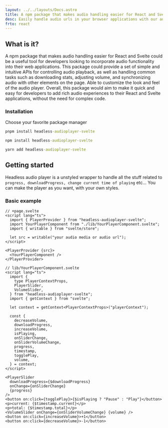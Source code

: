 ```yaml
---
layout: ../../layouts/Docs.astro
title: A npm package that makes audio handling easier for React and Svelte could be a useful tool for developers looking to incorporate audio functionality into their web applications
desc: Easily handle audio urls in your browser applications with our audio handling npm package. Features include support for Svelte and React.
frto: react
---
```


## What is it?

A npm package that makes audio handling easier for React and Svelte could be a useful tool for developers looking to incorporate audio functionality into their web applications. This package could provide a set of simple and intuitive APIs for controlling audio playback, as well as handling common tasks such as downloading stats, adjusting volume, and synchronizing audio with other elements on the page. Able to customize the look and feel of the audio player. Overall, this package would aim to make it quick and easy for developers to add rich audio experiences to their React and Svelte applications, without the need for complex code.

### Installation

Choose your favorite package manager

```cmd
pnpm install headless-audioplayer-svelte
```
```cmd
npm install headless-audioplayer-svelte
```
```cmd
yarn add headless-audioplayer-svelte
```

## Getting started

Headless audio player is a unstyled wrapper to handle all the stuff related to `progress, downloadProgress, change current time of playing` etc...
You can make the player as you want, with your own styles.

### Basic example

```svelte
// +page.svelte
<script lang="ts">
  import { PlayerProvider } from "headless-audioplayer-svelte";
  import YourPlayerComponent from "./lib/YourPlayerComponent.svelte";
  import { writable } from "svelte/store";

  let src = writable("your audio media or audio url");
</script>

<PlayerProvider {src}>
  <YourPlayerComponent />
</PlayerProvider>
```

```svelte
// lib/YourPlayerComponent.svelte
<script lang="ts">
  import {
    type PlayerContextProps,
    PlayerSlider,
    VolumeSlider,
  } from "headless-audioplayer-svelte";
  import { getContext } from "svelte";

  let context = getContext<PlayerContextProps>("playerContext");

  const {
    decreaseVolume,
    downloadProgress,
    increaseVolume,
    isPlaying,
    onSliderChange,
    onSliderVolumeChange,
    progress,
    timestamp,
    togglePlay,
    volume,
  } = context;
</script>

<PlayerSlider
  downloadProgress={$downloadProgress}
  onChange={onSliderChange}
  {progress}
/>
<button on:click={togglePlay}>{$isPlaying ? "Pause" : "Play"}</button>
<p>current: {$timestamp.current}</p>
<p>total: {$timestamp.total}</p>
<VolumeSlider onChange={onSliderVolumeChange} {volume} />
<button on:click={increaseVolume}>+1</button>
<button on:click={decreaseVolume}>-1</button>
```
